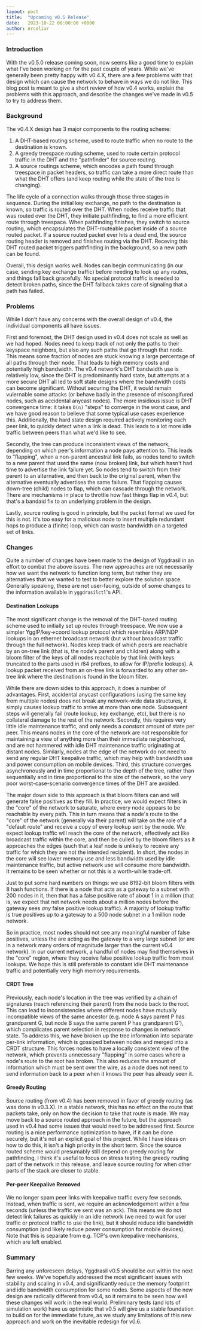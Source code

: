 ```yaml
---
layout: post
title:  "Upcoming v0.5 Release"
date:   2023-10-22 00:00:00 +0000
author: Arceliar
---
```


### Introduction

With the v0.5.0 release coming soon, now seems like a good time to explain what I've been working on for the past couple of years. While we've generally been pretty happy with v0.4.X, there are a few problems with that design which can cause the network to behave in ways we do not like. This blog post is meant to give a short review of how v0.4 works, explain the problems with this approach, and describe the changes we've made in v0.5 to try to address them.

### Background

The v0.4.X design has 3 major components to the routing scheme:

1. A DHT-based routing scheme, used to route traffic when no route to the destination is known.
2. A greedy treespace routing scheme, used to route certain protocol traffic in the DHT and the "pathfinder" for source routing.
3. A source routings scheme, which encodes a path found through treespace in packet headers, so traffic can take a more direct route than what the DHT offers (and keep routing while the state of the tree is changing).

The life cycle of a connection walks through those three stages in sequence. During the initial key exchange, no path to the destination is known, so traffic is routed over the DHT. When nodes receive traffic that was routed over the DHT, they initiate pathfinding, to find a more efficient route through treespace. When pathfinding finishes, they switch to source routing, which encapsulates the DHT-routeable packet inside of a source routed packet. If a source routed packet ever hits a dead end, the source routing header is removed and finishes routing via the DHT. Receving this DHT routed packet triggers pathfinding in the background, so a new path can be found.

Overall, this design works well. Nodes can begin communicating (in our case, sending key exchange traffic) before needing to look up any routes, and things fall back gracefully. No special protocol traffic is needed to detect broken paths, since the DHT fallback takes care of signaling that a path has failed.

### Problems

While I don't have any concerns with the overall design of v0.4, the individual components all have issues.

First and foremost, the DHT design used in v0.4 does not scale as well as we had hoped. Nodes need to keep track of not only the paths to their keyspace neighbors, but also any such paths that go through that node. This means some fraction of nodes are stuck knowing a large percentage of all paths through their node. That leads to high memory costs and potentially high bandwidth. The v0.4 network's DHT bandwidth use is relatively low, since the DHT is predominantly hard state, but attempts at a more secure DHT all led to soft state designs where the bandwidth costs can become significant. Without securing the DHT, it would remain vulernable some attacks (or behave badly in the presence of miscongifured nodes, such as accidental anycast nodes). The more insidious issue is DHT convergence time: it takes `O(n)` "steps" to converge in the worst case, and we have good reason to believe that some typical use cases experience this. Additionally, the hard state design required actively monitoring each peer link, to quickly detect when a link is dead. This leads to a lot more idle traffic between peers than what we'd like to see.

Secondly, the tree can produce inconsistent views of the network, depending on which peer's information a node pays attention to. This leads to "flapping", when a non-parent ancestral link fails, as nodes tend to switch to a new parent that used the same (now broken) link, but which hasn't had time to advertise the link failure yet. So nodes tend to switch from their parent to an alternative, and then back to the original parent, when the alternative eventually advertises the same failure. That flapping causes down-tree (child) nodes to flap, which can cascade through the network. There are mechanisms in place to throttle how fast things flap in v0.4, but that's a bandaid fix to an underlying problem in the design.

Lastly, source routing is good in principle, but the packet format we used for this is not. It's too easy for a malicious node to insert multiple redundant hops to produce a (finite) loop, which can waste bandwidth on a targeted set of links.

### Changes

Quite a number of changes have been made to the design of Yggdrasil in an effort to combat the above issues. The new approaches are not necessarily how we want the network to function long term, but rather they are alternatives that we wanted to test to better explore the solution space. Generally speaking, these are not user-facing, outside of some changes to the information available in `yggdrasilctl`'s API.

#### Destination Lookups

The most significant change is the removal of the DHT-based routing scheme used to initially set up routes through treespace. We now use a simpler YggIP/key->coord lookup protocol which resembles ARP/NDP lookups in an ethernet broadcast network (but without broadcast traffic through the full network). Nodes keep track of which peers are reachable by an on-tree link (that is, the node's parent and children) along with a bloom filter of the keys of all nodes reachable by that link (with keys truncated to the parts used in /64 prefixes, to allow for IP/prefix lookups). A lookup packet received from an on-tree link is forwarded to any other on-tree link where the destination is found in the bloom filter.

While there are down sides to this approach, it does a number of advantages. First, accidental anycast configurations (using the same key from multiple nodes) does not break any network-wide data structures, it simply causes lookup traffic to arrive at more than one node. Subsequent steps will generally fail (route lookup, key exchange, etc), but there is no collateral damage to the rest of the network. Secondly, this requires very little idle maintenance traffic, and only needs a *constant* amount of state per peer. This means nodes in the core of the network are not responsible for maintaining a view of anything more than their immediate neighborhood, and are not hammered with idle DHT maintenance traffic originating at distant nodes. Similarly, nodes at the edge of the network do not need to send any regular DHT keepalive traffic, which may help with bandwidth use and power consumption on mobile devices. Third, this structure converges asynchronously and in time proportional to the depth of the tree, rather than sequentially and in time proportional to the size of the network, so the very poor worst-case-scenario convergence times of the DHT are avoided.

The major down side to this approach is that bloom filters can and will generate false positives as they fill. In practice, we would expect filters in the "core" of the network to saturate, where every node appears to be reachable by every path. This in turn means that a node's route to the "core" of the network (generally via their parent) will take on the role of a "default route" and receive a copy of every lookup sent by the node. We expect lookup traffic will reach the core of the network, effectively act like broadcast traffic within the core, and then be culled by the bloom filters as it approaches the edges (such that a leaf node is unlikely to receive any traffic for which they are not the intended recipient). In short, the nodes in the core will see lower memory use and less bandwidth used by idle maintenance traffic, but active network use will consume more bandwidth. It remains to be seen whether or not this is a worth-while trade-off.

Just to put some hard numbers on things: we use 8192-bit bloom filters with 8 hash functions. If there is a node that acts as a gateway to a subnet with 200 nodes in it, then that has a false positive rate of about 1 in a million (that is, we expect that net network needs about a million nodes before the gateway sees *any* false positive lookup traffic). A majority of lookup traffic is true positives up to a gateway to a 500 node subnet in a 1 million node network.

So in practice, most nodes should not see any meaningful number of false positives, unless the are acting as the gateway to a very large subnet (or are in a network many orders of magnitude larger than the current v0.4 network). In our current network, a handful of nodes may find themselves in the "core" region, where they receive false positive lookup traffic from most lookups. We hope this is still preferable to constant idle DHT maintenance traffic and potentially very high memory requirements.

#### CRDT Tree

Previously, each node's location in the tree was verified by a chain of signatures (reach referencing their parent) from the node back to the root. This can lead to inconsistencies where different nodes have mutually incompatible views of the same ancestor (e.g. node A says parent P has grandparent G, but node B says the same parent P has grandparent G'), which complicates parent selection in response to changes in network state. To address this, we have broken up the tree information into separate per-link information, which is gossiped between nodes and merged into a CRDT structure. This forces nodes to have a locally consistent view of the network, which prevents unnecessary "flapping" in some cases where a node's route to the root has broken. This also reduces the amount of information which must be sent over the wire, as a node does not need to send information back to a peer when it knows the peer has already seen it.

#### Greedy Routing

Source routing (from v0.4) has been removed in favor of greedy routing (as was done in v0.3.X). In a stable network, this has no effect on the route that packets take, only on how the decision to take that route is made. We may move back to a source routed approach in the future, but the approach used in v0.4 had some issues that would need to be addressed first. Source routing is a nice performance optimization to have, if it can be done securely, but it's not an explicit goal of this project. While I have ideas on how to do this, it isn't a high priority in the short term. Since the source routed scheme would presumably still depend on greedy routing for pathfinding, I think it's useful to focus on stress testing the greedy routing part of the network in this release, and leave source routing for when other parts of the stack are closer to stable.

#### Per-peer Keepalive Removed

We no longer spam peer links with keepalive traffic every few seconds. Instead, when traffic is sent, we require an acknowledgement within a few seconds (unless the traffic we sent was an ack). This means we do not detect link failures as quickly in an idle network (we need to wait for user traffic or protocol traffic to use the link), but it should reduce idle bandwidth consumption (and likely reduce power consumption for mobile devices). Note that this is separate from e.g. TCP's own keepalive mechanisms, which are left enabled.

### Summary

Barring any unforeseen delays, Yggdrasil v0.5 should be out within the next few weeks. We've hopefully addressed the most significant issues with stability and scaling in v0.4, and significantly reduce the memory footprint and idle bandwidth consumption for some nodes. Some aspects of the new design are radically different from v0.4, so it remains to be seen how well these changes will work in the real world. Preliminary tests (and lots of simulation work) have us optimistic that v0.5 will give us a stable foundation to build on for the immediate future, as we study any limitations of this new approach and work on the inevitable redesign for v0.6.
